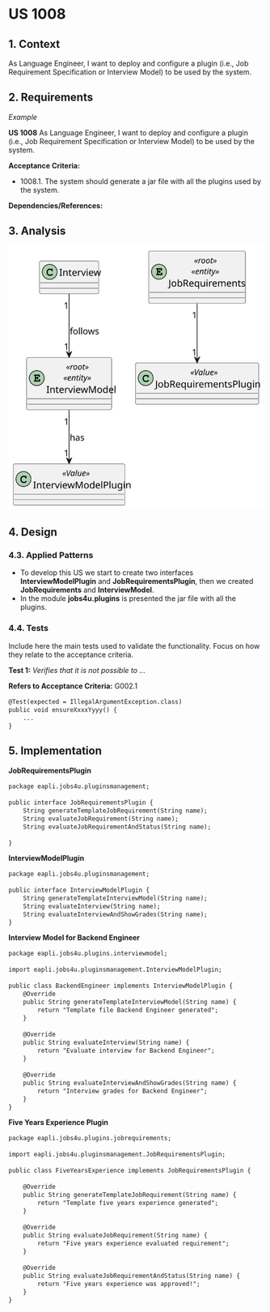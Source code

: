 # US 1008

## 1. Context

As Language Engineer, I want to deploy and configure a plugin (i.e., Job Requirement Specification or Interview Model) to be used by the system.
## 2. Requirements

*Example*

**US 1008** As Language Engineer, I want to deploy and configure a plugin (i.e., Job Requirement Specification or Interview Model) to be used by the system.

**Acceptance Criteria:**

- 1008.1. The system should generate a jar file with all the plugins used by the system.

**Dependencies/References:**


## 3. Analysis

![Domain Model Configure Pugin](DM/domain-model-configure-plugin.svg)

## 4. Design

### 4.3. Applied Patterns

- To develop this US we start to create two interfaces **InterviewModelPlugin** and **JobRequirementsPlugin**, then we created **JobRequirements** and **InterviewModel**.
- In the module **jobs4u.plugins** is presented the jar file with all the plugins.

### 4.4. Tests

Include here the main tests used to validate the functionality. Focus on how they relate to the acceptance criteria.

**Test 1:** *Verifies that it is not possible to ...*

**Refers to Acceptance Criteria:** G002.1


```
@Test(expected = IllegalArgumentException.class)
public void ensureXxxxYyyy() {
	...
}
````

## 5. Implementation
**JobRequirementsPlugin**
````
package eapli.jobs4u.pluginsmanagement;

public interface JobRequirementsPlugin {
    String generateTemplateJobRequirement(String name);
    String evaluateJobRequirement(String name);
    String evaluateJobRequirementAndStatus(String name);

}
````

**InterviewModelPlugin**

````
package eapli.jobs4u.pluginsmanagement;

public interface InterviewModelPlugin {
    String generateTemplateInterviewModel(String name);
    String evaluateInterview(String name);
    String evaluateInterviewAndShowGrades(String name);
}
````

**Interview Model for Backend Engineer**

````
package eapli.jobs4u.plugins.interviewmodel;

import eapli.jobs4u.pluginsmanagement.InterviewModelPlugin;

public class BackendEngineer implements InterviewModelPlugin {
    @Override
    public String generateTemplateInterviewModel(String name) {
        return "Template file Backend Engineer generated";
    }

    @Override
    public String evaluateInterview(String name) {
        return "Evaluate interview for Backend Engineer";
    }

    @Override
    public String evaluateInterviewAndShowGrades(String name) {
        return "Interview grades for Backend Engineer";
    }
}
````

**Five Years Experience Plugin**

````
package eapli.jobs4u.plugins.jobrequirements;

import eapli.jobs4u.pluginsmanagement.JobRequirementsPlugin;

public class FiveYearsExperience implements JobRequirementsPlugin {

    @Override
    public String generateTemplateJobRequirement(String name) {
        return "Template five years experience generated";
    }

    @Override
    public String evaluateJobRequirement(String name) {
        return "Five years experience evaluated requirement";
    }

    @Override
    public String evaluateJobRequirementAndStatus(String name) {
        return "Five years experience was approved!";
    }
}
````